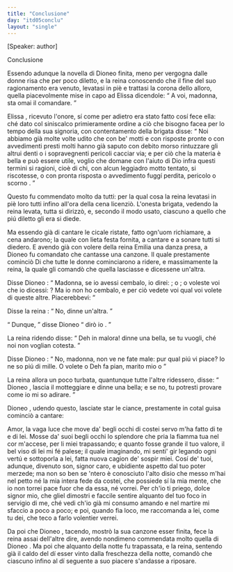 ```yaml
---
title: "Conclusione"
day: "itd05conclu"
layout: "single"
---
```

<html>
 <head>
 </head>
 <body>
  <div id="d05conclu" type="conclusion" who="author">
   <p>
    [Speaker: author]
   </p>
   <head>
    Conclusione
   </head>
   <p>
    <milestone id="p05970001"/>
    Essendo adunque la novella di
    <name persref="dioneo" type="person">
     Dioneo
    </name>
    finita, meno per vergogna dalle donne risa che per poco diletto, e la
    <name persref="fiammetta" type="person">
     reina
    </name>
    conoscendo che il fine del suo ragionamento era venuto, levatasi in pi&egrave; e trattasi la corona dello alloro, quella piacevolmente mise in capo ad
    <name persref="elissa" type="person">
     Elissa
    </name>
    dicendole:
    <q direct="unspecified" who="fiammetta">
     A voi, madonna, sta omai il comandare.
    </q>
   </p>
   <p>
    <milestone id="p05970002"/>
    <name persref="elissa" type="person">
     Elissa
    </name>
    , ricevuto l'onore, s&iacute; come per adietro era stato fatto cos&iacute; fece ella: ch&eacute; dato col siniscalco primieramente ordine a ci&ograve; che bisogno facea per lo tempo della sua signoria, con contentamento della brigata disse:
    <milestone id="p05970003"/>
    <q direct="unspecified">
     Noi abbiamo gi&agrave; molte volte udito che con be' motti e con risposte pronte o con avvedimenti presti molti hanno gi&agrave; saputo con debito morso rintuzzare gli altrui denti o i sopravegnenti pericoli cacciar via; e per ci&ograve; che la materia &egrave; bella e pu&ograve; essere utile, voglio che domane con l'aiuto di Dio infra questi termini si ragioni, cio&egrave;
     <seg type="topic">
      di chi, con alcun leggiadro motto tentato, si riscotesse, o con pronta risposta o avvedimento fugg&iacute; perdita, pericolo o scorno
     </seg>
     .
    </q>
   </p>
   <p>
    <milestone id="p05970004"/>
    Questo fu commendato molto da tutti: per la qual cosa la
    <name persref="elissa" type="person">
     reina
    </name>
    levatasi in pi&egrave; loro tutti infino all'ora della cena licenzi&ograve;.
    <milestone id="p05970005"/>
    L'onesta brigata, vedendo la reina levata, tutta si dirizz&ograve;, e, secondo il modo usato, ciascuno a quello che pi&uacute; diletto gli era si diede.
   </p>
   <p>
    <milestone id="p05970006"/>
    Ma essendo gi&agrave; di cantare le cicale ristate, fatto ogn'uom richiamare, a cena andarono; la quale con lieta festa fornita, a cantare e a sonare tutti si diedero.
    <milestone id="p05970007"/>
    E avendo gi&agrave; con volere della
    <name persref="elissa" type="person">
     reina
    </name>
    <name persref="emilia" type="person">
     Emilia
    </name>
    una danza presa, a
    <name persref="dioneo" type="person">
     Dioneo
    </name>
    fu comandato che cantasse una canzone. Il quale prestamente cominci&ograve;
    <title type="song">
     Monna Aldruda, levate la coda, Ch&eacute; buone novelle vi reco.
    </title>
    <milestone id="p05970008"/>
    Di che tutte le donne cominciarono a ridere, e massimamente la reina, la quale gli comand&ograve; che quella lasciasse e dicessene un'altra.
   </p>
   <p>
    <milestone id="p05970009"/>
    Disse
    <name persref="dioneo" type="person">
     Dioneo
    </name>
    :
    <q direct="unspecified" who="dioneo">
     Madonna, se io avessi cembalo, io direi:
     <title type="song">
      Alzatevi i panni, monna Lapa
     </title>
     ; o
     <title type="song">
      Sotto l'ulivello &egrave; l'erba
     </title>
     ; o voleste voi che io dicessi:
     <title>
      L'onda del mare mi fa s&iacute; gran male
     </title>
     ? Ma io non ho cembalo, e per ci&ograve; vedete voi qual voi volete di queste altre. Piacerebbevi:
     <title type="song">
      Esci fuor che sie tagliato, Com'un mio in su la campagna?
     </title>
    </q>
   </p>
   <p>
    <milestone id="p05970010"/>
    Disse la
    <name persref="elissa" type="person">
     reina
    </name>
    :
    <q direct="unspecified" who="elissa">
     No, dinne un'altra.
    </q>
   </p>
   <p>
    <milestone id="p05970011"/>
    <q direct="unspecified" who="dioneo">
     Dunque,
    </q>
    disse Dioneo
    <q direct="unspecified">
     dir&ograve; io
     <title type="song">
      Monna Simona imbotta imbotta, E' non &egrave; del mese d'ottobre
     </title>
     .
    </q>
   </p>
   <p>
    <milestone id="p05970012"/>
    La
    <name persref="elissa" type="person">
     reina
    </name>
    ridendo disse:
    <q direct="unspecified" who="elissa">
     Deh in malora! dinne una bella, se tu vuogli, ch&eacute; noi non voglian cotesta.
    </q>
   </p>
   <p>
    <milestone id="p05970013"/>
    Disse
    <name persref="dioneo" type="person">
     Dioneo
    </name>
    :
    <q direct="unspecified">
     No, madonna, non ve ne fate male: pur qual pi&uacute; vi piace? Io ne so pi&uacute; di mille. O volete
     <title type="song">
      Questo mio nicchio, s'io nol picchio
     </title>
     o Deh fa pian, marito mio o
     <title type="song">
      Io mi comperai un gallo delle lire cento?
     </title>
    </q>
   </p>
   <p>
    <milestone id="p05970014"/>
    La
    <name persref="elissa" type="person">
     reina
    </name>
    allora un poco turbata, quantunque tutte l'altre ridessero, disse:
    <q direct="unspecified" who="elissa">
     <name persref="dioneo" type="person">
      Dioneo
     </name>
     , lascia il motteggiare e dinne una bella; e se no, tu potresti provare come io mi so adirare.
    </q>
   </p>
   <p>
    <milestone id="p05970015"/>
    <name persref="dioneo" type="person">
     Dioneo
    </name>
    , udendo questo, lasciate star le ciance, prestamente in cotal guisa cominci&ograve; a cantare:
   </p>
   <div3 type="song" who="dioneo">
    <lg>
     <milestone id="p05970016"/>
     <l>
      Amor, la vaga luce
     </l>
     <l>
      che move da' begli occhi di costei
     </l>
     <l>
      servo m'ha fatto di te e di lei.
     </l>
    </lg>
    <lg>
     <milestone id="p05970017"/>
     <l>
      Mosse da' suoi begli occhi lo splendore
     </l>
     <l>
      che pria la fiamma tua nel cor m'accese,
     </l>
     <l>
      per li miei trapassando;
     </l>
     <l>
      e quanto fosse grande il tuo valore,
     </l>
     <l>
      il bel viso di lei mi f&eacute; palese;
     </l>
     <l>
      il quale imaginando,
     </l>
     <l>
      mi senti' gir legando
     </l>
     <l>
      ogni vert&uacute; e sottoporla a lei,
     </l>
     <l>
      fatta nuova cagion de' sospir miei.
     </l>
    </lg>
    <lg>
     <milestone id="p05970018"/>
     <l>
      Cos&iacute; de' tuoi, adunque, divenuto
     </l>
     <l>
      son, signor caro, e ubidiente aspetto
     </l>
     <l>
      dal tuo poter merzede;
     </l>
     <l>
      ma non so ben se 'ntero &egrave; conosciuto
     </l>
     <l>
      l'alto disio che messo m'hai nel petto
     </l>
     <l>
      n&eacute; la mia intera fede
     </l>
     <l>
      da costei, che possiede
     </l>
     <l>
      s&iacute; la mia mente, che io non torrei
     </l>
     <l>
      pace fuor che da essa, n&eacute; vorrei.
     </l>
    </lg>
    <lg>
     <milestone id="p05970019"/>
     <l>
      Per ch'io ti priego, dolce signor mio,
     </l>
     <l>
      che gliel dimostri e faccile sentire
     </l>
     <l>
      alquanto del tuo foco
     </l>
     <l>
      in servigio di me, ch&eacute; vedi ch'io
     </l>
     <l>
      gi&agrave; mi consumo amando e nel martire
     </l>
     <l>
      mi sfaccio a poco a poco;
     </l>
     <l>
      e poi, quando fia loco,
     </l>
     <l>
      me raccomanda a lei, come tu dei,
     </l>
     <l>
      che teco a farlo volentier verrei.
     </l>
    </lg>
   </div3>
   <p>
    <milestone id="p05970020"/>
    Da poi che
    <name persref="dioneo" type="person">
     Dioneo
    </name>
    , tacendo, mostr&ograve; la sua canzone esser finita, fece la
    <name persref="elissa" type="person">
     reina
    </name>
    assai dell'altre dire, avendo nondimeno commendata molto quella di
    <name persref="dioneo" type="person">
     Dioneo
    </name>
    .
    <milestone id="p05970021"/>
    Ma poi che alquanto della notte fu trapassata, e la reina, sentendo gi&agrave; il caldo del d&iacute; esser vinto dalla freschezza della notte, comand&ograve; che ciascuno infino al d&iacute; seguente a suo piacere s'andasse a riposare.
   </p>
  </div>
 </body>
</html>